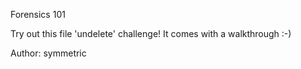 Forensics 101

Try out this file 'undelete' challenge! It comes with a walkthrough :-)

Author: symmetric
